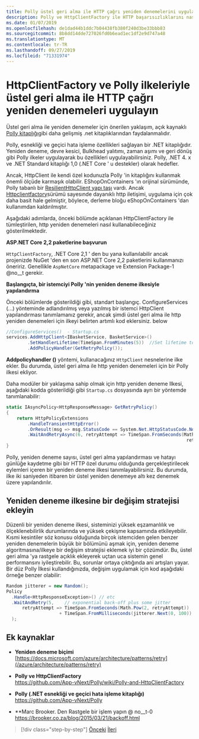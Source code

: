 ```yaml
---
title: Polly üstel geri alma ile HTTP çağrı yeniden denemelerini uygulama
description: Polly ve HttpClientFactory ile HTTP başarısızlıklarını nasıl ele alabileceğinizi öğrenin.
ms.date: 01/07/2019
ms.openlocfilehash: de1dad44b1ddc7b04438fb380f240d3be33bbb83
ms.sourcegitcommit: 8b8dd14dde727026fd0b6ead1ec1df2e9d747a48
ms.translationtype: MT
ms.contentlocale: tr-TR
ms.lasthandoff: 09/27/2019
ms.locfileid: "71331974"
---
```

# <a name="implement-http-call-retries-with-exponential-backoff-with-httpclientfactory-and-polly-policies"></a>HttpClientFactory ve Polly ilkeleriyle üstel geri alma ile HTTP çağrı yeniden denemeleri uygulayın

Üstel geri alma ile yeniden denemeler için önerilen yaklaşım, açık kaynaklı [Polly kitaplığı](https://github.com/App-vNext/Polly)gibi daha gelişmiş .net kitaplıklarından faydalanmalıdır.

Polly, esnekliği ve geçici hata işleme özellikleri sağlayan bir .NET kitaplığıdır. Yeniden deneme, devre kesici, Bulkhead yalıtımı, zaman aşımı ve geri dönüş gibi Polly ilkeler uygulayarak bu özellikleri uygulayabilirsiniz. Polly, .NET 4. x ve .NET Standard kitaplığı 1,0 (.NET Core ' u destekler) olarak hedefler.

Ancak, HttpClient ile kendi özel kodunuzla Polly 'in kitaplığını kullanmak önemli ölçüde karmaşık olabilir. EShopOnContainers 'ın orijinal sürümünde, Polly tabanlı bir [ResilientHttpClient yapı taşı](https://github.com/dotnet-architecture/eShopOnContainers/commit/0c317d56f3c8937f6823cf1b45f5683397274815#diff-e6532e623eb606a0f8568663403e3a10) vardı. Ancak [Httpclientfactory](use-httpclientfactory-to-implement-resilient-http-requests.md)sürümü sayesınde dayanıklı http iletişimi, uygulama için çok daha basit hale gelmiştir, böylece, derleme bloğu eShopOnContainers 'dan kullanımdan kaldırılmıştır. 

Aşağıdaki adımlarda, önceki bölümde açıklanan HttpClientFactory ile tümleştirilen, http yeniden denemeleri nasıl kullanabileceğiniz gösterilmektedir.

**ASP.NET Core 2,2 paketlerine başvurun**

`HttpClientFactory`, .NET Core 2,1 ' den bu yana kullanılabilir ancak projenizde NuGet 'den en son ASP.NET Core 2,2 paketlerini kullanmanızı öneririz. Genellikle `AspNetCore` metapackage ve Extension Package-1 @no__t gerekir.

**Başlangıçta, bir istemciyi Polly 'nin yeniden deneme ilkesiyle yapılandırma**

Önceki bölümlerde gösterildiği gibi, standart başlangıç. ConfigureServices (...) yönteminde adlandırılmış veya yazılmış bir istemci HttpClient yapılandırması tanımlamanız gerekir, ancak şimdi üstel geri alma ile http yeniden denemeleri için ilkeyi belirten artımlı kod eklersiniz. below

```csharp
//ConfigureServices()  - Startup.cs
services.AddHttpClient<IBasketService, BasketService>()
        .SetHandlerLifetime(TimeSpan.FromMinutes(5))  //Set lifetime to five minutes
        .AddPolicyHandler(GetRetryPolicy());
```

**Addpolicyhandler ()** yöntemi, kullanacağınız `HttpClient` nesnelerine ilke ekler. Bu durumda, üstel geri alma ile http yeniden denemeleri için bir Polly ilkesi ekliyor.

Daha modüler bir yaklaşıma sahip olmak için http yeniden deneme Ilkesi, aşağıdaki kodda gösterildiği gibi `Startup.cs` dosyasında ayrı bir yöntemde tanımlanabilir:

```csharp
static IAsyncPolicy<HttpResponseMessage> GetRetryPolicy()
{
    return HttpPolicyExtensions
        .HandleTransientHttpError()
        .OrResult(msg => msg.StatusCode == System.Net.HttpStatusCode.NotFound)
        .WaitAndRetryAsync(6, retryAttempt => TimeSpan.FromSeconds(Math.Pow(2,
                                                                    retryAttempt)));
}
```

Polly, yeniden deneme sayısı, üstel geri alma yapılandırması ve hatayı günlüğe kaydetme gibi bir HTTP özel durumu olduğunda gerçekleştirilecek eylemleri içeren bir yeniden deneme ilkesi tanımlayabilirsiniz. Bu durumda, ilke iki saniyeden itibaren bir üstel yeniden denemeye altı kez denemek üzere yapılandırılır. 

## <a name="add-a-jitter-strategy-to-the-retry-policy"></a>Yeniden deneme ilkesine bir değişim stratejisi ekleyin

Düzenli bir yeniden deneme ilkesi, sisteminizi yüksek eşzamanlılık ve ölçeklenebilirlik durumlarında ve yüksek çekişme kapsamında etkileyebilir. Kısmi kesintiler söz konusu olduğunda birçok istemciden gelen benzer yeniden denemelerin büyük bir bölümünü aşmak için, yeniden deneme algoritmasına/ilkeye bir değişim stratejisi eklemek iyi bir çözümdür. Bu, üstel geri alma 'ya rastgele açıklık ekleyerek uçtan uca sistemin genel performansını iyileştirebilir. Bu, sorunlar ortaya çıktığında ani artışları yayar. Bir düz Polly İlkesi kullandığınızda, değişim uygulamak için kod aşağıdaki örneğe benzer olabilir:

```csharp
Random jitterer = new Random(); 
Policy
  .Handle<HttpResponseException>() // etc
  .WaitAndRetry(5,    // exponential back-off plus some jitter
      retryAttempt => TimeSpan.FromSeconds(Math.Pow(2, retryAttempt))  
                    + TimeSpan.FromMilliseconds(jitterer.Next(0, 100)) 
  );
```

## <a name="additional-resources"></a>Ek kaynaklar

- **Yeniden deneme biçimi**  
  [https://docs.microsoft.com/azure/architecture/patterns/retry](/azure/architecture/patterns/retry)

- **Polly ve HttpClientFactory**  
  <https://github.com/App-vNext/Polly/wiki/Polly-and-HttpClientFactory>

- **Polly (.NET esnekliği ve geçici hata işleme kitaplığı)**  
  <https://github.com/App-vNext/Polly>

- **Marc Brooker. Den Rastgele bir işlem yapın @ no__t-0  
  <https://brooker.co.za/blog/2015/03/21/backoff.html>

>[!div class="step-by-step"]
>[Önceki](explore-custom-http-call-retries-exponential-backoff.md)
>[İleri](implement-circuit-breaker-pattern.md)
